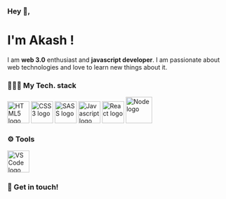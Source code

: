 ### Hey 👋, 
# I'm Akash !

I am **web 3.0** enthusiast and **javascript developer**. I am passionate about web technologies and love to learn new things about it.

### 👩🏻‍💻 My Tech. stack

<img alt="HTML5 logo" width="50px"  src="https://img.icons8.com/color/344/html-5--v1.png">
<img alt="CSS3 logo" width="50px" src="https://img.icons8.com/color/452/css3.png">
<img alt="SASS logo" width="50px" src="https://img.icons8.com/color/344/sass.png">
<img alt="Javascript logo" width="50px" src="https://img.icons8.com/color/344/javascript--v1.png">
<img alt="React logo" width="50px" src="https://encrypted-tbn0.gstatic.com/images?q=tbn:ANd9GcQ5sfZORSHIqvqMrviTOvNUfz5KPp4zdbnVuamgVje_bW5xRr8IAqMoYBYCmCKL5GmBntA&usqp=CAU" >
<img alt="Node logo" width="60px" src="https://www.pinclipart.com/picdir/middle/102-1024697_related-wallpapers-node-js-logo-png-clipart.png"> 

### ⚙ Tools

<img alt="VS Code logo" width="50px" src="https://yt3.ggpht.com/_q52i8bUAEvcb7JR4e-eNTv23y2A_wg5sCz0NC0GrGtcw1CRMWJSOPVHUDh_bngD0q4gMvVeoA=s900-c-k-c0x00ffffff-no-rj">

### 💌 Get in touch!
